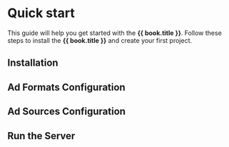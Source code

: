 # Quick start

This guide will help you get started with the **{{ book.title }}**. Follow these steps to install the **{{ book.title }}** and create your first project.

## Installation

## Ad Formats Configuration

## Ad Sources Configuration

## Run the Server
